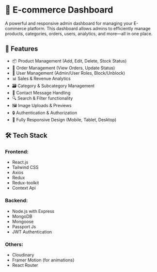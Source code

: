 # 🛒 E-commerce Dashboard

A powerful and responsive admin dashboard for managing your E-commerce platform. This dashboard allows admins to efficiently manage products, categories, orders, users, analytics, and more—all in one place.

## 🚀 Features

- 📦 Product Management (Add, Edit, Delete, Stock Status)
- 🧾 Order Management (View Orders, Update Status)
- 👥 User Management (Admin/User Roles, Block/Unblock)
- 📊 Sales & Revenue Analytics
- 🗃️ Category & Subcategory Management
- 📮 Contact Message Handling
- 🔍 Search & Filter functionality
- 🖼️ Image Uploads & Previews
- 🔒 Authentication & Authorization
- 📱 Fully Responsive Design (Mobile, Tablet, Desktop)

## 🛠️ Tech Stack

### Frontend:
- React.js 
- Tailwind CSS 
- Axios
- Redux
- Redux-toolkit
- Context Api

### Backend:
- Node.js with Express
- MongoDB
- Mongoose
- Passport Js
- JWT Authentication

### Others:
- Cloudinary
- Framer Motion (for animations)
- React Router 

